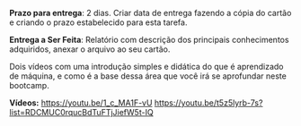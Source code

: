 **Prazo para entrega**: 2 dias. Criar data de entrega fazendo a cópia do cartão e criando o prazo estabelecido para esta tarefa.

**Entrega a Ser Feita**: Relatório com descrição dos principais conhecimentos adquiridos, anexar o arquivo ao seu cartão.

Dois vídeos com uma introdução simples e didática do que é aprendizado de máquina, e como é a base dessa área que você irá se aprofundar neste bootcamp.

**Vídeos:**
https://youtu.be/1_c_MA1F-vU
https://youtu.be/t5z5lyrb-7s?list=RDCMUC0rqucBdTuFTjJiefW5t-IQ
